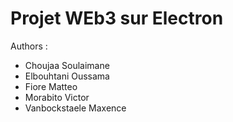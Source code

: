 # Projet WEb3 sur Electron

Authors :
- Choujaa Soulaimane
- Elbouhtani Oussama
- Fiore Matteo
- Morabito Victor
- Vanbockstaele Maxence

  
